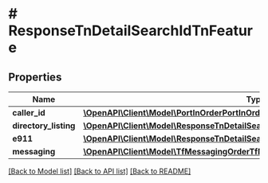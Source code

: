 # # ResponseTnDetailSearchIdTnFeature

## Properties

Name | Type | Description | Notes
------------ | ------------- | ------------- | -------------
**caller_id** | [**\OpenAPI\Client\Model\PortInOrderPortInOrderTnListTnFeatureCallerId**](PortInOrderPortInOrderTnListTnFeatureCallerId.md) |  | [optional]
**directory_listing** | [**\OpenAPI\Client\Model\ResponseTnDetailSearchIdTnFeatureDirectoryListing**](ResponseTnDetailSearchIdTnFeatureDirectoryListing.md) |  | [optional]
**e911** | [**\OpenAPI\Client\Model\ResponseTnDetailSearchIdTnFeatureE911**](ResponseTnDetailSearchIdTnFeatureE911.md) |  | [optional]
**messaging** | [**\OpenAPI\Client\Model\TfMessagingOrderTfMessagingOrderTnListTnFeatureMessaging**](TfMessagingOrderTfMessagingOrderTnListTnFeatureMessaging.md) |  | [optional]

[[Back to Model list]](../../README.md#models) [[Back to API list]](../../README.md#endpoints) [[Back to README]](../../README.md)
